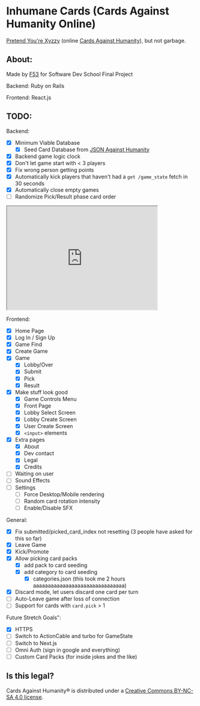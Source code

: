 # Inhumane Cards (Cards Against Humanity Online)
[Pretend You're Xyzzy](https://pyx-1.pretendyoure.xyz/zy/) (online [Cards Against Humanity](https://www.cardsagainsthumanity.com/)), but not garbage.

## About:
Made by [F53](https://f53.dev) for Software Dev School Final Project

Backend: Ruby on Rails

Frontend: React.js

## TODO:
Backend:
- [x] Minimum Viable Database
  - [x] Seed Card Database from [JSON Against Humanity](https://crhallberg.com/cah/)
- [x] Backend game logic clock
- [x] Don't let game start with < 3 players
- [x] Fix wrong person getting points
- [x] Automatically kick players that haven't had a `get /game_state` fetch in 30 seconds
- [x] Automatically close empty games
- [ ] Randomize Pick/Result phase card order

<iframe width="400" height="275" src='https://dbdiagram.io/embed/63506e9047094101959cbd7f'> </iframe>

Frontend:
- [x] Home Page
- [x] Log In / Sign Up
- [x] Game Find
- [x] Create Game
- [x] Game
  - [x] Lobby/Over
  - [x] Submit
  - [x] Pick
  - [x] Result
- [x] Make stuff look good
  - [x] Game Controls Menu
  - [x] Front Page
  - [x] Lobby Select Screen
  - [x] Lobby Create Screen
  - [x] User Create Screen
  - [x] `<input>` elements
- [x] Extra pages
  - [x] About
  - [x] Dev contact
  - [x] Legal
  - [x] Credits
- [ ] Waiting on user
- [ ] Sound Effects
- [ ] Settings
  - [ ] Force Desktop/Mobile rendering
  - [ ] Random card rotation intensity
  - [ ] Enable/Disable SFX

General:
- [x] Fix submitted/picked_card_index not resetting
    (3 people have asked for this so far)
- [x] Leave Game
- [x] Kick/Promote
- [x] Allow picking card packs
  - [x] add pack to card seeding
  - [x] add category to card seeding
    - [x] categories.json (this took me 2 hours aaaaaaaaaaaaaaaaaaaaaaaaaaaaaaa)
- [x] Discard mode, let users discard one card per turn
- [ ] Auto-Leave game after loss of connection
- [ ] Support for cards with `card.pick` > 1

Future Stretch Goals":
- [x] HTTPS
- [ ] Switch to ActionCable and turbo for GameState
- [ ] Switch to Next.js
- [ ] Omni Auth (sign in google and everything)
- [ ] Custom Card Packs (for inside jokes and the like)

## Is this legal?
Cards Against Humanity® is distributed under a [Creative Commons BY-NC-SA 4.0 license](https://creativecommons.org/licenses/by-nc-sa/4.0/legalcode).